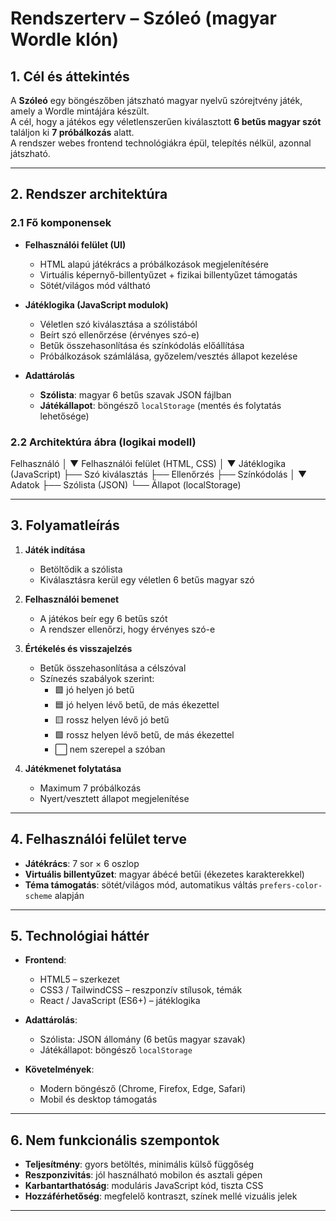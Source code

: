 # Rendszerterv – Szóleó (magyar Wordle klón)

## 1. Cél és áttekintés
A **Szóleó** egy böngészőben játszható magyar nyelvű szórejtvény játék, amely a Wordle mintájára készült.  
A cél, hogy a játékos egy véletlenszerűen kiválasztott **6 betűs magyar szót** találjon ki **7 próbálkozás** alatt.  
A rendszer webes frontend technológiákra épül, telepítés nélkül, azonnal játszható.

---

## 2. Rendszer architektúra

### 2.1 Fő komponensek
- **Felhasználói felület (UI)**  
  - HTML alapú játékrács a próbálkozások megjelenítésére  
  - Virtuális képernyő-billentyűzet + fizikai billentyűzet támogatás  
  - Sötét/világos mód váltható  

- **Játéklogika (JavaScript modulok)**  
  - Véletlen szó kiválasztása a szólistából  
  - Beírt szó ellenőrzése (érvényes szó-e)  
  - Betűk összehasonlítása és színkódolás előállítása  
  - Próbálkozások számlálása, győzelem/vesztés állapot kezelése  

- **Adattárolás**  
  - **Szólista**: magyar 6 betűs szavak JSON fájlban  
  - **Játékállapot**: böngésző `localStorage` (mentés és folytatás lehetősége)  

### 2.2 Architektúra ábra (logikai modell)

Felhasználó
│
▼
Felhasználói felület (HTML, CSS)
│
▼
Játéklogika (JavaScript)
├── Szó kiválasztás
├── Ellenőrzés
├── Színkódolás
│
▼
Adatok
├── Szólista (JSON)
└── Állapot (localStorage)

---

## 3. Folyamatleírás

1. **Játék indítása**  
   - Betöltődik a szólista  
   - Kiválasztásra kerül egy véletlen 6 betűs magyar szó  

2. **Felhasználói bemenet**  
   - A játékos beír egy 6 betűs szót  
   - A rendszer ellenőrzi, hogy érvényes szó-e  

3. **Értékelés és visszajelzés**  
   - Betűk összehasonlítása a célszóval  
   - Színezés szabályok szerint:  
     - 🟩 jó helyen jó betű  
     - 🟦 jó helyen lévő betű, de más ékezettel  
     - 🟨 rossz helyen lévő jó betű  
     - 🟪 rossz helyen lévő betű, de más ékezettel  
     - ⬜️ nem szerepel a szóban  

4. **Játékmenet folytatása**  
   - Maximum 7 próbálkozás  
   - Nyert/vesztett állapot megjelenítése  

---

## 4. Felhasználói felület terve

- **Játékrács**: 7 sor × 6 oszlop  
- **Virtuális billentyűzet**: magyar ábécé betűi (ékezetes karakterekkel)  
- **Téma támogatás**: sötét/világos mód, automatikus váltás `prefers-color-scheme` alapján  

---

## 5. Technológiai háttér

- **Frontend**:  
  - HTML5 – szerkezet  
  - CSS3 / TailwindCSS – reszponzív stílusok, témák  
  - React / JavaScript (ES6+) – játéklogika  

- **Adattárolás**:  
  - Szólista: JSON állomány (6 betűs magyar szavak)  
  - Játékállapot: böngésző `localStorage`  

- **Követelmények**:  
  - Modern böngésző (Chrome, Firefox, Edge, Safari)  
  - Mobil és desktop támogatás  

---

## 6. Nem funkcionális szempontok

- **Teljesítmény**: gyors betöltés, minimális külső függőség  
- **Reszponzivitás**: jól használható mobilon és asztali gépen  
- **Karbantarthatóság**: moduláris JavaScript kód, tiszta CSS  
- **Hozzáférhetőség**: megfelelő kontraszt, színek mellé vizuális jelek  

---